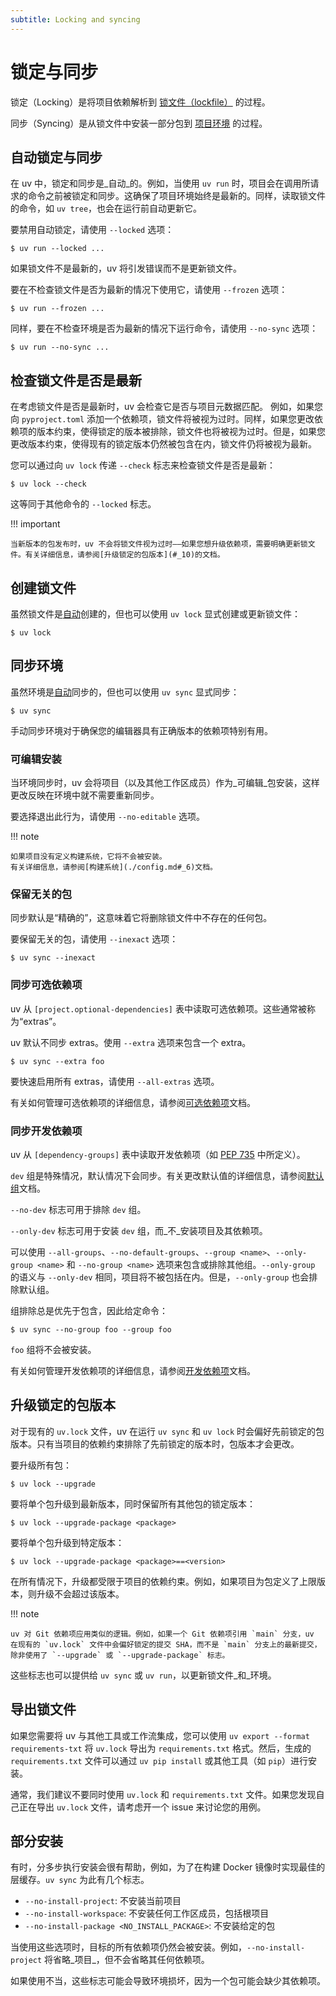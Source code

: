 ```yaml
---
subtitle: Locking and syncing
---
```


# 锁定与同步

锁定（Locking）是将项目依赖解析到 [锁文件（lockfile）](./layout.md#_3) 的过程。

同步（Syncing）是从锁文件中安装一部分包到 [项目环境](./layout.md#_2) 的过程。

## 自动锁定与同步

在 uv 中，锁定和同步是_自动_的。例如，当使用 `uv run` 时，项目会在调用所请求的命令之前被锁定和同步。这确保了项目环境始终是最新的。同样，读取锁文件的命令，如 `uv tree`，也会在运行前自动更新它。

要禁用自动锁定，请使用 `--locked` 选项：

```console
$ uv run --locked ...
```

如果锁文件不是最新的，uv 将引发错误而不是更新锁文件。

要在不检查锁文件是否为最新的情况下使用它，请使用 `--frozen` 选项：

```console
$ uv run --frozen ...
```

同样，要在不检查环境是否为最新的情况下运行命令，请使用 `--no-sync` 选项：

```console
$ uv run --no-sync ...
```

## 检查锁文件是否是最新

在考虑锁文件是否是最新时，uv 会检查它是否与项目元数据匹配。
例如，如果您向 `pyproject.toml` 添加一个依赖项，锁文件将被视为过时。同样，如果您更改依赖项的版本约束，使得锁定的版本被排除，锁文件也将被视为过时。但是，如果您更改版本约束，使得现有的锁定版本仍然被包含在内，锁文件仍将被视为最新。

您可以通过向 `uv lock` 传递 `--check` 标志来检查锁文件是否是最新：

```console
$ uv lock --check
```

这等同于其他命令的 `--locked` 标志。

!!! important

    当新版本的包发布时，uv 不会将锁文件视为过时——如果您想升级依赖项，需要明确更新锁文件。有关详细信息，请参阅[升级锁定的包版本](#_10)的文档。

## 创建锁文件

虽然锁文件是[自动](#_2)创建的，但也可以使用 `uv lock` 显式创建或更新锁文件：

```console
$ uv lock
```

## 同步环境

虽然环境是[自动](#_2)同步的，但也可以使用 `uv sync` 显式同步：

```console
$ uv sync
```

手动同步环境对于确保您的编辑器具有正确版本的依赖项特别有用。

### 可编辑安装

当环境同步时，uv 会将项目（以及其他工作区成员）作为_可编辑_包安装，这样更改反映在环境中就不需要重新同步。

要选择退出此行为，请使用 `--no-editable` 选项。

!!! note

    如果项目没有定义构建系统，它将不会被安装。
    有关详细信息，请参阅[构建系统](./config.md#_6)文档。

### 保留无关的包

同步默认是“精确的”，这意味着它将删除锁文件中不存在的任何包。

要保留无关的包，请使用 `--inexact` 选项：

```console
$ uv sync --inexact
```

### 同步可选依赖项

uv 从 `[project.optional-dependencies]` 表中读取可选依赖项。这些通常被称为“extras”。

uv 默认不同步 extras。使用 `--extra` 选项来包含一个 extra。

```console
$ uv sync --extra foo
```

要快速启用所有 extras，请使用 `--all-extras` 选项。

有关如何管理可选依赖项的详细信息，请参阅[可选依赖项](./dependencies.md#_16)文档。

### 同步开发依赖项

uv 从 `[dependency-groups]` 表中读取开发依赖项（如 [PEP 735](https://peps.python.org/pep-0735/) 中所定义）。

`dev` 组是特殊情况，默认情况下会同步。有关更改默认值的详细信息，请参阅[默认组](./dependencies.md#_19)文档。

`--no-dev` 标志可用于排除 `dev` 组。

`--only-dev` 标志可用于安装 `dev` 组，而_不_安装项目及其依赖项。

可以使用 `--all-groups`、`--no-default-groups`、`--group <name>`、`--only-group <name>` 和 `--no-group <name>` 选项来包含或排除其他组。`--only-group` 的语义与 `--only-dev` 相同，项目将不被包括在内。但是，`--only-group` 也会排除默认组。

组排除总是优先于包含，因此给定命令：

```
$ uv sync --no-group foo --group foo
```

`foo` 组将不会被安装。

有关如何管理开发依赖项的详细信息，请参阅[开发依赖项](./dependencies.md#_17)文档。

## 升级锁定的包版本

对于现有的 `uv.lock` 文件，uv 在运行 `uv sync` 和 `uv lock` 时会偏好先前锁定的包版本。只有当项目的依赖约束排除了先前锁定的版本时，包版本才会更改。

要升级所有包：

```console
$ uv lock --upgrade
```

要将单个包升级到最新版本，同时保留所有其他包的锁定版本：

```console
$ uv lock --upgrade-package <package>
```

要将单个包升级到特定版本：

```console
$ uv lock --upgrade-package <package>==<version>
```

在所有情况下，升级都受限于项目的依赖约束。例如，如果项目为包定义了上限版本，则升级不会超过该版本。

!!! note

    uv 对 Git 依赖项应用类似的逻辑。例如，如果一个 Git 依赖项引用 `main` 分支，uv 在现有的 `uv.lock` 文件中会偏好锁定的提交 SHA，而不是 `main` 分支上的最新提交，除非使用了 `--upgrade` 或 `--upgrade-package` 标志。

这些标志也可以提供给 `uv sync` 或 `uv run`，以更新锁文件_和_环境。

## 导出锁文件

如果您需要将 uv 与其他工具或工作流集成，您可以使用 `uv export --format requirements-txt` 将 `uv.lock` 导出为 `requirements.txt` 格式。然后，生成的 `requirements.txt` 文件可以通过 `uv pip install` 或其他工具（如 `pip`）进行安装。

通常，我们建议不要同时使用 `uv.lock` 和 `requirements.txt` 文件。如果您发现自己正在导出 `uv.lock` 文件，请考虑开一个 issue 来讨论您的用例。

## 部分安装

有时，分多步执行安装会很有帮助，例如，为了在构建 Docker 镜像时实现最佳的层缓存。`uv sync` 为此有几个标志。

- `--no-install-project`: 不安装当前项目
- `--no-install-workspace`: 不安装任何工作区成员，包括根项目
- `--no-install-package <NO_INSTALL_PACKAGE>`: 不安装给定的包

当使用这些选项时，目标的所有依赖项仍然会被安装。例如，`--no-install-project` 将省略_项目_，但不会省略其任何依赖项。

如果使用不当，这些标志可能会导致环境损坏，因为一个包可能会缺少其依赖项。
